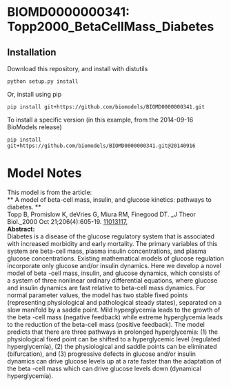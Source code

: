 # BIOMD0000000341: Topp2000_BetaCellMass_Diabetes

## Installation

Download this repository, and install with distutils

`python setup.py install`

Or, install using pip

`pip install git+https://github.com/biomodels/BIOMD0000000341.git`

To install a specific version (in this example, from the 2014-09-16 BioModels release)

`pip install git+https://github.com/biomodels/BIOMD0000000341.git@20140916`


# Model Notes


This model is from the article:  
** A model of beta-cell mass, insulin, and glucose kinetics: pathways to diabetes. **   
Topp B, Promislow K, deVries G, Miura RM, Finegood DT. _J Theor Biol._2000 Oct
21;206(4):605-19. [ 11013117](http://www.ncbi.nlm.nih.gov/pubmed/11013117),  
**Abstract:**   
Diabetes is a disease of the glucose regulatory system that is associated with
increased morbidity and early mortality. The primary variables of this system
are beta-cell mass, plasma insulin concentrations, and plasma glucose
concentrations. Existing mathematical models of glucose regulation incorporate
only glucose and/or insulin dynamics. Here we develop a novel model of beta
-cell mass, insulin, and glucose dynamics, which consists of a system of three
nonlinear ordinary differential equations, where glucose and insulin dynamics
are fast relative to beta-cell mass dynamics. For normal parameter values, the
model has two stable fixed points (representing physiological and pathological
steady states), separated on a slow manifold by a saddle point. Mild
hyperglycemia leads to the growth of the beta -cell mass (negative feedback)
while extreme hyperglycemia leads to the reduction of the beta-cell mass
(positive feedback). The model predicts that there are three pathways in
prolonged hyperglycemia: (1) the physiological fixed point can be shifted to a
hyperglycemic level (regulated hyperglycemia), (2) the physiological and
saddle points can be eliminated (bifurcation), and (3) progressive defects in
glucose and/or insulin dynamics can drive glucose levels up at a rate faster
than the adaptation of the beta -cell mass which can drive glucose levels down
(dynamical hyperglycemia).


